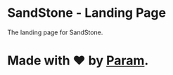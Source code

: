 # SandStone - Landing Page
The landing page for SandStone.

# Made with ❤ by [Param](https://www.paramsid.com).